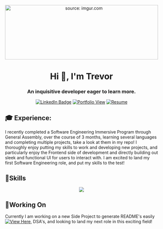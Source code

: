 <div id="description" align="center">
 <img src="https://i.imgur.com/pKCxFJr.png" title="source: imgur.com" height="180px" width="100%"/>

<h1 align="center">Hi 👋, I'm Trevor</h1>
<h3 align="center">An inquisitive developer eager to learn more.</h3>

[![LinkedIn Badge](https://img.shields.io/badge/-Trevor-blue?style=flat&logo=Linkedin&logoColor=black)](https://www.linkedin.com/in/trevor-campbell-a9188624a/) [![Portfolio View](https://img.shields.io/badge/Portfolio-View-blue)](https://trev-portfolio.netlify.app/) [![Resume](https://img.shields.io/badge/Resume-orange)](https://acrobat.adobe.com/id/urn%3Aaaid%3Asc%3AVA6C2%3A3fad41d3-0300-40e6-b837-a00dae418ae1/?locale=en-US&filetype=application%2Fpdf)

 </div>


<h2 align="left">🎓 Experience: </h2>
<p align="left"> I recently completed a Software Engineering Immersive Program through General Assembly, over the course of 3 months, learning several languages and completing multiple projects, take a look at them in my repo!
I thoroughly enjoy putting my skills to work and developing new projects, and particularly enjoy the Frontend side of development and directly building out sleek and functional UI for users to interact with. I am excited to land my first Software Engineering role, and put my skills to the test! </p>

<h2 align="left">👾Skills</h2>
<p align="center">
  <a href="https://skillicons.dev">
    <img src="https://skillicons.dev/icons?i=react,js,postgres,nodejs,django,mongodb,html,css,vscode,replit,materialui,heroku,github," />
  </a>
</p>


<h2 align="left">📖Working On</h2>
 Currently I am working on a new Side Project to generate README's easily <a href="https://github.com/RareTC/makeme"><img alt="View Here" src="https://img.shields.io/badge/View%20on-GitHub-brightgreen"></a>, DSA's, and looking to land my next role in this exciting field!
 
